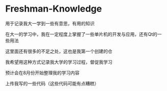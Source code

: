 # Freshman-Knowledge
用于记录我大一学到一些有意思，有用的知识

在大一的学习中，我在一定程度上掌握了一些单片机的开发与应用，还有Qt的一些用法

这里面还有很多的不足之处，这也是我第一个创建的仓

我希望用这种方式记录我大学的学习过程，督促我学习

预计会在8月份开始整理我的学习内容

上传我写的一些代码（这些代码可能有点糟糕）
